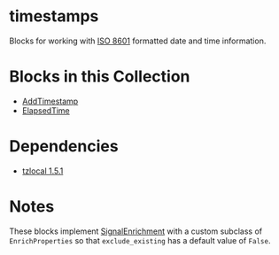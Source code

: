timestamps
===
Blocks for working with [ISO 8601](https://en.wikipedia.org/wiki/ISO_8601) formatted date and time information.

Blocks in this Collection
===
- [AddTimestamp](docs/add_timestamp_block.md)
- [ElapsedTime](docs/elapsed_time_block.md)

Dependencies
===
- [tzlocal 1.5.1](https://pypi.org/project/tzlocal/1.5.1/)

Notes
===
These blocks implement [SignalEnrichment](https://docs.n.io/blocks/block-mixins/enrich-signals.html) with a custom subclass of `EnrichProperties` so that `exclude_existing` has a default value of `False`.
